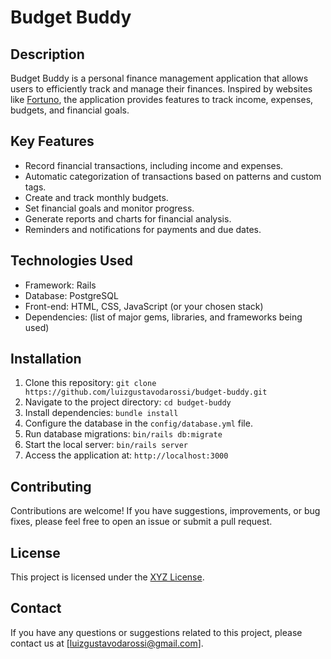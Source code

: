 # Budget Buddy

## Description

Budget Buddy is a personal finance management application that allows users to efficiently track and manage their finances. Inspired by websites like [Fortuno](https://fortuno.app/), the application provides features to track income, expenses, budgets, and financial goals.

## Key Features

- Record financial transactions, including income and expenses.
- Automatic categorization of transactions based on patterns and custom tags.
- Create and track monthly budgets.
- Set financial goals and monitor progress.
- Generate reports and charts for financial analysis.
- Reminders and notifications for payments and due dates.

## Technologies Used

- Framework: Rails
- Database: PostgreSQL
- Front-end: HTML, CSS, JavaScript (or your chosen stack)
- Dependencies: (list of major gems, libraries, and frameworks being used)

## Installation

1. Clone this repository: `git clone https://github.com/luizgustavodarossi/budget-buddy.git`
2. Navigate to the project directory: `cd budget-buddy`
3. Install dependencies: `bundle install`
4. Configure the database in the `config/database.yml` file.
5. Run database migrations: `bin/rails db:migrate`
6. Start the local server: `bin/rails server`
7. Access the application at: `http://localhost:3000`

## Contributing

Contributions are welcome! If you have suggestions, improvements, or bug fixes, please feel free to open an issue or submit a pull request.

## License

This project is licensed under the [XYZ License](license-link).

## Contact

If you have any questions or suggestions related to this project, please contact us at [luizgustavodarossi@gmail.com].
